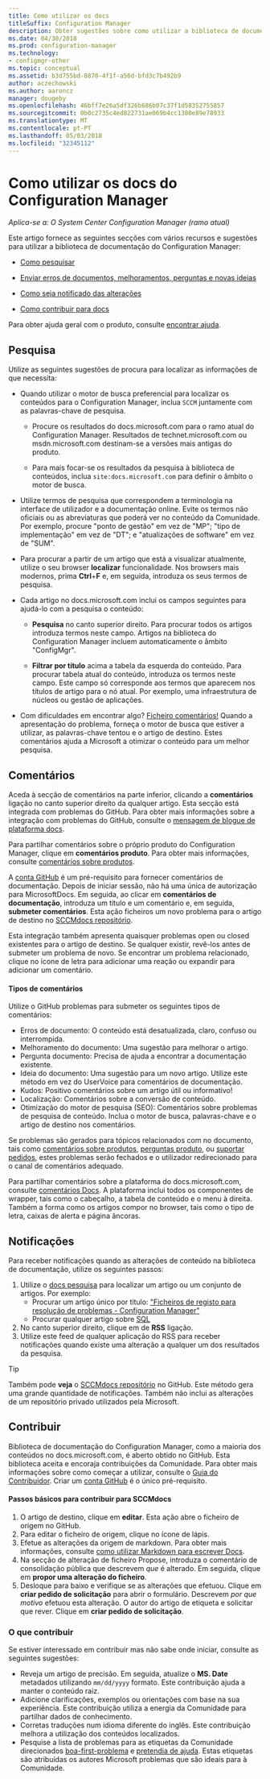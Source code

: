 ```yaml
---
title: Como utilizar os docs
titleSuffix: Configuration Manager
description: Obter sugestões sobre como utilizar a biblioteca de documentação técnica do Configuration Manager.
ms.date: 04/30/2018
ms.prod: configuration-manager
ms.technology:
- configmgr-other
ms.topic: conceptual
ms.assetid: b3d755bd-0870-4f1f-a56d-bfd3c7b492b9
author: aczechowski
ms.author: aaroncz
manager: dougeby
ms.openlocfilehash: 46bff7e26a5df326b686b07c37f1d58352755857
ms.sourcegitcommit: 0b0c2735c4ed822731ae069b4cc1380e89e78933
ms.translationtype: MT
ms.contentlocale: pt-PT
ms.lasthandoff: 05/03/2018
ms.locfileid: "32345112"
---
```

# <a name="how-to-use-the-configuration-manager-docs"></a>Como utilizar os docs do Configuration Manager

*Aplica-se a: O System Center Configuration Manager (ramo atual)*

Este artigo fornece as seguintes secções com vários recursos e sugestões para utilizar a biblioteca de documentação do Configuration Manager:  

- [Como pesquisar](#bkmk_searchtips)  

- [Enviar erros de documentos, melhoramentos, perguntas e novas ideias](#bkmk_docfeedback)  

- [Como seja notificado das alterações](#bkmk_notifications)  

- [Como contribuir para docs](#bkmk_contribute)  


Para obter ajuda geral com o produto, consulte [encontrar ajuda](/sccm/core/understand/find-help).


##  <a name="bkmk_searchtips"></a> Pesquisa   
 Utilize as seguintes sugestões de procura para localizar as informações de que necessita:  

-   Quando utilizar o motor de busca preferencial para localizar os conteúdos para o Configuration Manager, inclua `SCCM` juntamente com as palavras-chave de pesquisa.  

    - Procure os resultados do docs.microsoft.com para o ramo atual do Configuration Manager. Resultados de technet.microsoft.com ou msdn.microsoft.com destinam-se a versões mais antigas do produto.  

    - Para mais focar-se os resultados da pesquisa à biblioteca de conteúdos, inclua `site:docs.microsoft.com` para definir o âmbito o motor de busca.  

-   Utilize termos de pesquisa que correspondem a terminologia na interface de utilizador e a documentação online. Evite os termos não oficiais ou as abreviaturas que poderá ver no conteúdo da Comunidade. Por exemplo, procure "ponto de gestão" em vez de "MP"; "tipo de implementação" em vez de "DT"; e "atualizações de software" em vez de "SUM".  

-   Para procurar a partir de um artigo que está a visualizar atualmente, utilize o seu browser **localizar** funcionalidade. Nos browsers mais modernos, prima **Ctrl**+**F** e, em seguida, introduza os seus termos de pesquisa.  

-   Cada artigo no docs.microsoft.com inclui os campos seguintes para ajudá-lo com a pesquisa o conteúdo:  

    - **Pesquisa** no canto superior direito. Para procurar todos os artigos introduza termos neste campo. Artigos na biblioteca do Configuration Manager incluem automaticamente o âmbito "ConfigMgr".  

    - **Filtrar por título** acima a tabela da esquerda do conteúdo. Para procurar tabela atual do conteúdo, introduza os termos neste campo. Este campo só corresponde aos termos que aparecem nos títulos de artigo para o nó atual. Por exemplo, uma infraestrutura de núcleos ou gestão de aplicações.  

- Com dificuldades em encontrar algo? [Ficheiro comentários!](#bkmk_docfeedback) Quando a apresentação do problema, forneça o motor de busca que estiver a utilizar, as palavras-chave tentou e o artigo de destino. Estes comentários ajuda a Microsoft a otimizar o conteúdo para um melhor pesquisa.  



## <a name="bkmk_docfeedback"></a> Comentários

Aceda à secção de comentários na parte inferior, clicando a **comentários** ligação no canto superior direito da qualquer artigo. Esta secção está integrada com problemas do GitHub. Para obter mais informações sobre a integração com problemas do GitHub, consulte o [mensagem de blogue de plataforma docs](https://docs.microsoft.com/teamblog/a-new-feedback-system-is-coming-to-docs).

Para partilhar comentários sobre o próprio produto do Configuration Manager, clique em **comentários produto**. Para obter mais informações, consulte [comentários sobre produtos](/sccm/core/understand/find-help#product-feedback). 

A [conta GitHub](https://github.com/join) é um pré-requisito para fornecer comentários de documentação. Depois de iniciar sessão, não há uma única de autorização para MicrosoftDocs. Em seguida, ao clicar em **comentários de documentação**, introduza um título e um comentário e, em seguida, **submeter comentários**. Esta ação ficheiros um novo problema para o artigo de destino no [SCCMdocs repositório](https://github.com/MicrosoftDocs/SCCMdocs/issues).

Esta integração também apresenta quaisquer problemas open ou closed existentes para o artigo de destino. Se qualquer existir, revê-los antes de submeter um problema de novo. Se encontrar um problema relacionado, clique no ícone de letra para adicionar uma reação ou expandir para adicionar um comentário. 

#### <a name="types-of-feedback"></a>Tipos de comentários
Utilize o GitHub problemas para submeter os seguintes tipos de comentários:
- Erros de documento: O conteúdo está desatualizada, claro, confuso ou interrompida.
- Melhoramento do documento: Uma sugestão para melhorar o artigo.
- Pergunta documento: Precisa de ajuda a encontrar a documentação existente.
- Ideia do documento: Uma sugestão para um novo artigo. Utilize este método em vez do UserVoice para comentários de documentação.
- Kudos: Positivo comentários sobre um artigo útil ou informativo!
- Localização: Comentários sobre a conversão de conteúdo.
- Otimização do motor de pesquisa (SEO): Comentários sobre problemas de pesquisa de conteúdo. Inclua o motor de busca, palavras-chave e o artigo de destino nos comentários.

Se problemas são gerados para tópicos relacionados com no documento, tais como [comentários sobre produtos](/sccm/core/understand/find-help#product-feedback), [perguntas produto](https://social.technet.microsoft.com/Forums/en-US/home?category=ConfigMgrCB), ou [suportar pedidos](https://aka.ms/cmcbsupport), estes problemas serão fechados e o utilizador redirecionado para o canal de comentários adequado.

Para partilhar comentários sobre a plataforma do docs.microsoft.com, consulte [comentários Docs](https://aka.ms/sitefeedback). A plataforma inclui todos os componentes de wrapper, tais como o cabeçalho, a tabela de conteúdo e o menu à direita. Também a forma como os artigos compor no browser, tais como o tipo de letra, caixas de alerta e página âncoras.



## <a name="bkmk_notifications"></a> Notificações

Para receber notificações quando as alterações de conteúdo na biblioteca de documentação, utilize os seguintes passos:

1. Utilize o [docs pesquisa](https://docs.microsoft.com/search/index?scope=ConfigMgr) para localizar um artigo ou um conjunto de artigos. Por exemplo:
    - Procurar um artigo único por título: ["Ficheiros de registo para resolução de problemas - Configuration Manager"](https://docs.microsoft.com/search/index?search=%22Log+files+for+troubleshooting+-+Configuration+Manager%22&scope=ConfigMgr)
    - Procurar qualquer artigo sobre [SQL](https://docs.microsoft.com/search/index?search=SQL&scope=ConfigMgr)
2. No canto superior direito, clique em de **RSS** ligação. 
3. Utilize este feed de qualquer aplicação do RSS para receber notificações quando existe uma alteração a qualquer um dos resultados da pesquisa.


> [!Tip]  
> Também pode **veja** o [SCCMdocs repositório](https://github.com/MicrosoftDocs/SCCMdocs) no GitHub. Este método gera uma grande quantidade de notificações. Também não inclui as alterações de um repositório privado utilizados pela Microsoft.  



## <a name="bkmk_contribute"></a> Contribuir

Biblioteca de documentação do Configuration Manager, como a maioria dos conteúdos no docs.microsoft.com, é aberto obtido no GitHub. Esta biblioteca aceita e encoraja contribuições da Comunidade. Para obter mais informações sobre como começar a utilizar, consulte o [Guia do Contribuidor](https://docs.microsoft.com/contribute). Criar um [conta GitHub](https://github.com/join) é o único pré-requisito.

#### <a name="basic-steps-to-contribute-to-sccmdocs"></a>Passos básicos para contribuir para SCCMdocs
1. O artigo de destino, clique em **editar**. Esta ação abre o ficheiro de origem no GitHub.
2. Para editar o ficheiro de origem, clique no ícone de lápis.
3. Efetue as alterações da origem de markdown. Para obter mais informações, consulte [como utilizar Markdown para escrever Docs](https://docs.microsoft.com/contribute/how-to-write-use-markdown). 
4. Na secção de alteração de ficheiro Propose, introduza o comentário de consolidação pública que descrevem *que* é alterado. Em seguida, clique em **propor uma alteração do ficheiro**.
5. Desloque para baixo e verifique se as alterações que efetuou. Clique em **criar pedido de solicitação** para abrir o formulário. Descrevem *por que motivo* efetuou esta alteração. O autor do artigo de etiqueta e solicitar que rever. Clique em **criar pedido de solicitação**.

### <a name="what-to-contribute"></a>O que contribuir
Se estiver interessado em contribuir mas não sabe onde iniciar, consulte as seguintes sugestões:
- Reveja um artigo de precisão. Em seguida, atualize o **MS. Date** metadados utilizando `mm/dd/yyyy` formato. Este contribuição ajuda a manter o conteúdo raiz.
- Adicione clarificações, exemplos ou orientações com base na sua experiência. Este contribuição utiliza a energia da Comunidade para partilhar dados de conhecimento.  
- Corretas traduções num idioma diferente do inglês. Este contribuição melhora a utilização dos conteúdos localizados.
- Pesquise a lista de problemas para as etiquetas da Comunidade direcionados [boa-first-problema](https://github.com/MicrosoftDocs/sccmdocs/issues?q=is:open+is:issue+label:good-first-issue) e [pretendia de ajuda](https://github.com/MicrosoftDocs/sccmdocs/issues?q=is:open+is:issue+label:help-wanted). Estas etiquetas são atribuídas os autores Microsoft problemas que são ideais para à Comunidade.